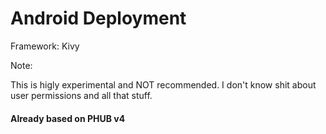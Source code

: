 # Android Deployment


Framework: Kivy


Note: 

This is higly experimental and NOT recommended.  I don't know shit about user permissions and all that stuff.
<br>




#### Already based on PHUB v4